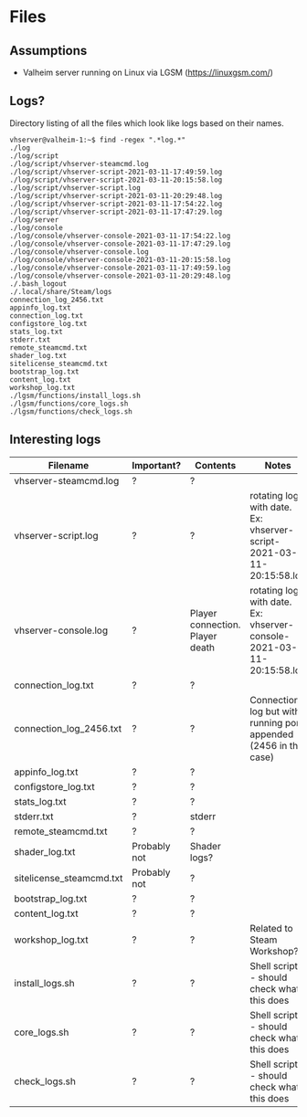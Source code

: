 # Files

## Assumptions
- Valheim server running on Linux via LGSM (https://linuxgsm.com/)

## Logs?
Directory listing of all the files which look like logs based on their names.

    vhserver@valheim-1:~$ find -regex ".*log.*"
    ./log
    ./log/script
    ./log/script/vhserver-steamcmd.log
    ./log/script/vhserver-script-2021-03-11-17:49:59.log
    ./log/script/vhserver-script-2021-03-11-20:15:58.log
    ./log/script/vhserver-script.log
    ./log/script/vhserver-script-2021-03-11-20:29:48.log
    ./log/script/vhserver-script-2021-03-11-17:54:22.log
    ./log/script/vhserver-script-2021-03-11-17:47:29.log
    ./log/server
    ./log/console
    ./log/console/vhserver-console-2021-03-11-17:54:22.log
    ./log/console/vhserver-console-2021-03-11-17:47:29.log
    ./log/console/vhserver-console.log
    ./log/console/vhserver-console-2021-03-11-20:15:58.log
    ./log/console/vhserver-console-2021-03-11-17:49:59.log
    ./log/console/vhserver-console-2021-03-11-20:29:48.log
    ./.bash_logout
    ./.local/share/Steam/logs
    connection_log_2456.txt
    appinfo_log.txt
    connection_log.txt
    configstore_log.txt
    stats_log.txt
    stderr.txt
    remote_steamcmd.txt
    shader_log.txt
    sitelicense_steamcmd.txt
    bootstrap_log.txt
    content_log.txt
    workshop_log.txt
    ./lgsm/functions/install_logs.sh
    ./lgsm/functions/core_logs.sh
    ./lgsm/functions/check_logs.sh

## Interesting logs

| Filename                 | Important?   | Contents                        | Notes                                                                |
|--------------------------|--------------|---------------------------------|----------------------------------------------------------------------|
| vhserver-steamcmd.log    | ?            | ?                               |                                                                      |
| vhserver-script.log      | ?            | ?                               | rotating log with date. Ex: vhserver-script-2021-03-11-20:15:58.log  |
| vhserver-console.log     | ?            | Player connection. Player death | rotating log with date. Ex: vhserver-console-2021-03-11-20:15:58.log |
| connection_log.txt       | ?            | ?                               |                                                                      |
| connection_log_2456.txt  | ?            | ?                               | Connection log but with running port appended (2456 in this case)    |
| appinfo_log.txt          | ?            | ?                               |                                                                      |
| configstore_log.txt      | ?            | ?                               |                                                                      |
| stats_log.txt            | ?            | ?                               |                                                                      |
| stderr.txt               | ?            | stderr                          |                                                                      |
| remote_steamcmd.txt      | ?            | ?                               |                                                                      |
| shader_log.txt           | Probably not | Shader logs?                    |                                                                      |
| sitelicense_steamcmd.txt | Probably not | ?                               |                                                                      |
| bootstrap_log.txt        | ?            | ?                               |                                                                      |
| content_log.txt          | ?            | ?                               |                                                                      |
| workshop_log.txt         | ?            | ?                               | Related to Steam Workshop?                                           |
| install_logs.sh          | ?            | ?                               | Shell script - should check what this does                           |
| core_logs.sh             | ?            | ?                               | Shell script - should check what this does                           |
| check_logs.sh            | ?            | ?                               | Shell script - should check what this does                           |
